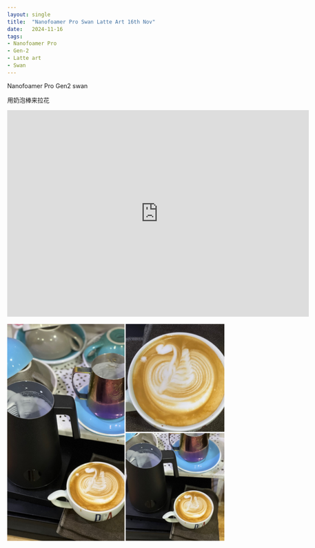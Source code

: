 ```yaml
---
layout: single
title:  "Nanofoamer Pro Swan Latte Art 16th Nov"
date:   2024-11-16
tags:
- Nanofoamer Pro
- Gen-2
- Latte art
- Swan
---
```


Nanofoamer Pro Gen2 swan

用奶泡棒来拉花


<div class="embed-container">
  <iframe
      src="https://www.youtube.com/embed/aOY18idKt2U"
      width="700"
      height="480"
      frameborder="0"
      allowfullscreen="true">
  </iframe>
</div>


![](/assets/img/2024/11/16/EBE2AEC8-D276-4D08-93FA-A2699E51E9BD.JPG)
